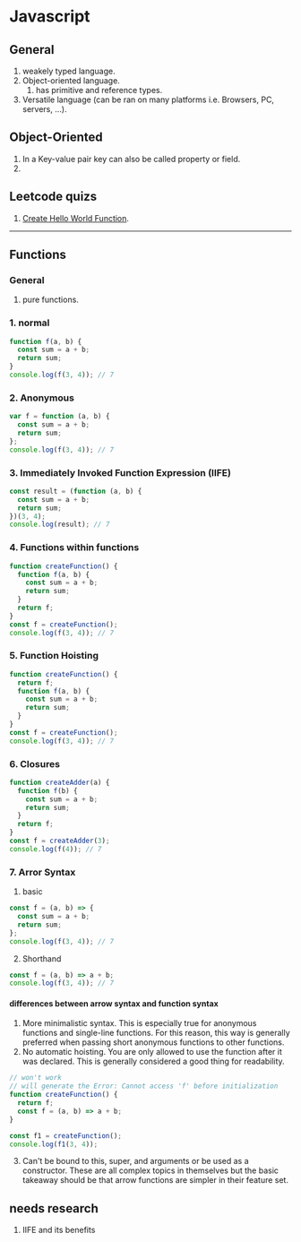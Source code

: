 # Javascript

## General
1. weakely typed language.
2. Object-oriented language.
   1. has primitive and reference types.
3. Versatile language (can be ran on many platforms i.e. Browsers, PC, servers, ...).

## Object-Oriented
1. In a Key-value pair key can also be called property or field.
2. 

## Leetcode quizs

1. [Create Hello World Function](https://leetcode.com/problems/create-hello-world-function/description/).

---

## Functions

### General
1. pure functions.

### 1. normal

```javascript
function f(a, b) {
  const sum = a + b;
  return sum;
}
console.log(f(3, 4)); // 7
```

### 2. Anonymous

```javascript
var f = function (a, b) {
  const sum = a + b;
  return sum;
};
console.log(f(3, 4)); // 7
```

### 3. Immediately Invoked Function Expression (IIFE)

```js
const result = (function (a, b) {
  const sum = a + b;
  return sum;
})(3, 4);
console.log(result); // 7
```

### 4. Functions within functions

```js
function createFunction() {
  function f(a, b) {
    const sum = a + b;
    return sum;
  }
  return f;
}
const f = createFunction();
console.log(f(3, 4)); // 7
```

### 5. Function Hoisting

```js
function createFunction() {
  return f;
  function f(a, b) {
    const sum = a + b;
    return sum;
  }
}
const f = createFunction();
console.log(f(3, 4)); // 7
```

### 6. Closures

```js
function createAdder(a) {
  function f(b) {
    const sum = a + b;
    return sum;
  }
  return f;
}
const f = createAdder(3);
console.log(f(4)); // 7
```

### 7. Arror Syntax

1. basic

```js
const f = (a, b) => {
  const sum = a + b;
  return sum;
};
console.log(f(3, 4)); // 7
```

2. Shorthand

```js
const f = (a, b) => a + b;
console.log(f(3, 4)); // 7
```

#### differences between arrow syntax and function syntax

1. More minimalistic syntax. This is especially true for anonymous functions and single-line functions. For this reason, this way is generally preferred when passing short anonymous functions to other functions.
2. No automatic hoisting. You are only allowed to use the function after it was declared. This is generally considered a good thing for readability.

```js
// won't work
// will generate the Error: Cannot access 'f' before initialization
function createFunction() {
  return f;
  const f = (a, b) => a + b;
}

const f1 = createFunction();
console.log(f1(3, 4));
```

3. Can't be bound to this, super, and arguments or be used as a constructor. These are all complex topics in themselves but the basic takeaway should be that arrow functions are simpler in their feature set.

## needs research

1. IIFE and its benefits
